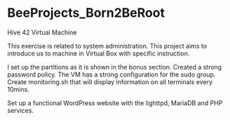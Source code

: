 # BeeProjects_Born2BeRoot
Hive 42 Virtual Machine

This exercise is related to system administration. This project aims to introduce us to machine in Virtual Box with specific instruction. 

I set up the partitions as it is shown in the bonus section. 
Created a strong password policy.
The VM has a strong configuration for the sudo group.
Create monitoring.sh that will display information on all terminals every 10mins. 

Set up a functional WordPress website with the lighttpd, MariaDB and PHP services. 
